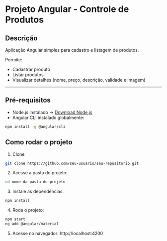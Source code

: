 # Projeto Angular - Controle de Produtos

## Descrição
Aplicação Angular simples para cadastro e listagem de produtos.

Permite:
- Cadastrar produto
- Listar produtos
- Visualizar detalhes (nome, preço, descrição, validade e imagem)

---

## Pré-requisitos
- Node.js instalado → [Download Node.js](https://nodejs.org/)
- Angular CLI instalado globalmente:

```bash
npm install -g @angular/cli
```

## Como rodar o projeto
1. Clone
```bash
git clone https://github.com/seu-usuario/seu-repositorio.git
```

2. Acesse a pasta do projeto:
```bash
cd nome-da-pasta-do-projeto
```

3. Instale as dependências:
```bash
npm install
```

4. Rode o projeto:
```bash
npm start
ng add @angular/material
```

5. Acesse no navegador:
http://localhost:4200
